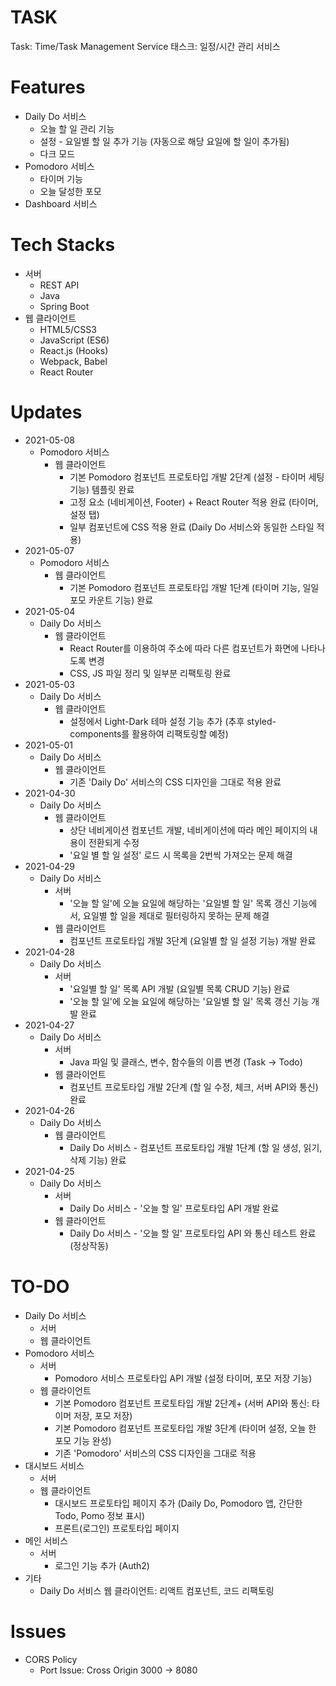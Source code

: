 # TASK
Task: Time/Task Management Service
태스크: 일정/시간 관리 서비스

# Features
+ Daily Do 서비스
    + 오늘 할 일 관리 기능
    + 설정 - 요일별 할 일 추가 기능 (자동으로 해당 요일에 할 일이 추가됨)
    + 다크 모드
+ Pomodoro 서비스
    + 타이머 기능
    + 오늘 달성한 포모
+ Dashboard 서비스

# Tech Stacks
+ 서버
    + REST API
    + Java
    + Spring Boot
+ 웹 클라이언트
    + HTML5/CSS3
    + JavaScript (ES6)
    + React.js (Hooks)
    + Webpack, Babel
    + React Router
    
# Updates
+ 2021-05-08
    + Pomodoro 서비스
        + 웹 클라이언트
            + 기본 Pomodoro 컴포넌트 프로토타입 개발 2단계 (설정 - 타이머 세팅 기능) 템플릿 완료
            + 고정 요소 (네비게이션, Footer) + React Router 적용 완료 (타이머, 설정 탭)
            + 일부 컴포넌트에 CSS 적용 완료 (Daily Do 서비스와 동일한 스타일 적용)
+ 2021-05-07
    + Pomodoro 서비스
        + 웹 클라이언트
            + 기본 Pomodoro 컴포넌트 프로토타입 개발 1단계 (타이머 기능, 일일 포모 카운트 기능) 완료
+ 2021-05-04
    + Daily Do 서비스
        + 웹 클라이언트
            + React Router를 이용하여 주소에 따라 다른 컴포넌트가 화면에 나타나도록 변경
            + CSS, JS 파일 정리 및 일부분 리팩토링 완료
+ 2021-05-03
    + Daily Do 서비스
        + 웹 클라이언트
            + 설정에서 Light-Dark 테마 설정 기능 추가 (추후 styled-components를 활용하여 리팩토링할 예정)
+ 2021-05-01
    + Daily Do 서비스
        + 웹 클라이언트
            + 기존 'Daily Do' 서비스의 CSS 디자인을 그대로 적용 완료
+ 2021-04-30
    + Daily Do 서비스
        + 웹 클라이언트
            + 상단 네비게이션 컴포넌트 개발, 네비게이션에 따라 메인 페이지의 내용이 전환되게 수정
            + '요일 별 할 일 설정' 로드 시 목록을 2번씩 가져오는 문제 해결
+ 2021-04-29
    + Daily Do 서비스
        + 서버
            + '오늘 할 일'에 오늘 요일에 해당하는 '요일별 할 일' 목록 갱신 기능에서, 요일별 할 일을 제대로 필터링하지 못하는 문제 해결
        + 웹 클라이언트
            + 컴포넌트 프로토타입 개발 3단계 (요일별 할 일 설정 기능) 개발 완료
+ 2021-04-28
    + Daily Do 서비스
        + 서버
            + '요일별 할 일' 목록 API 개발 (요일별 목록 CRUD 기능) 완료
            + '오늘 할 일'에 오늘 요일에 해당하는 '요일별 할 일' 목록 갱신 기능 개발 완료
+ 2021-04-27
    + Daily Do 서비스
        + 서버
            + Java 파일 및 클래스, 변수, 함수들의 이름 변경 (Task -> Todo)
        + 웹 클라이언트
            + 컴포넌트 프로토타입 개발 2단계 (할 일 수정, 체크, 서버 API와 통신) 완료
+ 2021-04-26
    + Daily Do 서비스
        + 웹 클라이언트
            + Daily Do 서비스 - 컴포넌트 프로토타입 개발 1단계 (할 일 생성, 읽기, 삭제 기능) 완료
+ 2021-04-25
    + Daily Do 서비스
        + 서버
            + Daily Do 서비스 - '오늘 할 일' 프로토타입 API 개발 완료
        + 웹 클라이언트
            + Daily Do 서비스 - '오늘 할 일' 프로토타입 API 와 통신 테스트 완료 (정상작동)

# TO-DO
+ Daily Do 서비스
    + 서버
    + 웹 클라이언트
+ Pomodoro 서비스
    + 서버
        + Pomodoro 서비스 프로토타입 API 개발 (설정 타이머, 포모 저장 기능)
    + 웹 클라이언트
        + 기본 Pomodoro 컴포넌트 프로토타입 개발 2단계+ (서버 API와 통신: 타이머 저장, 포모 저장)
        + 기본 Pomodoro 컴포넌트 프로토타입 개발 3단계 (타이머 설정, 오늘 한 포모 기능 완성)
        + 기존 'Pomodoro' 서비스의 CSS 디자인을 그대로 적용
+ 대시보드 서비스
    + 서버
    + 웹 클라이언트
        + 대시보드 프로토타입 페이지 추가 (Daily Do, Pomodoro 앱, 간단한 Todo, 
        Pomo 정보 표시)
        + 프론트(로그인) 프로토타입 페이지 
+ 메인 서비스
    + 서버
        + 로그인 기능 추가 (Auth2)
+ 기타
    + Daily Do 서비스 웹 클라이언트: 리액트 컴포넌트, 코드 리팩토링

# Issues
+ CORS Policy
    + Port Issue: Cross Origin 3000 -> 8080
